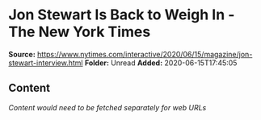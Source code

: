 # Jon Stewart Is Back to Weigh In - The New York Times

**Source:** https://www.nytimes.com/interactive/2020/06/15/magazine/jon-stewart-interview.html
**Folder:** Unread
**Added:** 2020-06-15T17:45:05




## Content
*Content would need to be fetched separately for web URLs*
